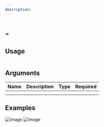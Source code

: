 ```yaml
---
description: 
---
```


# -

## Usage
```

```

## Arguments
Name | Description | Type | Required
:-- | :-- | :-- | :--
 |  |  | 
 |  |  | 

## Examples
![image]()
![image]()
